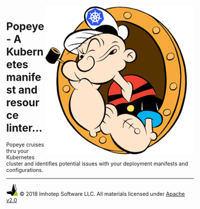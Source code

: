 <img src="assets/popeye_boat.png" align="right" width="400" heigh="auto">

# Popeye - A Kubernetes manifest and resource linter...

Popeye cruises thru your Kubernetes cluster and identifies potential issues
with your deployment manifests and configurations.



---

<img src="assets/imhotep_logo.png" width="32" height="auto"/> © 2018 Imhotep Software LLC.
All materials licensed under [Apache v2.0](http://www.apache.org/licenses/LICENSE-2.0)
